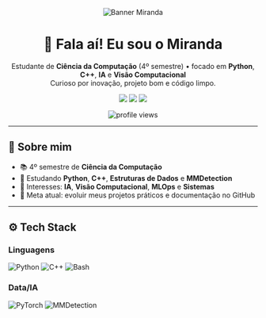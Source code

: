 <!-- Banner roxo-azul premium com fonte cursiva -->
<p align="center">
  <img src="https://capsule-render.vercel.app/api?type=waving&height=250&text=Miranda&fontAlign=50&fontAlignY=40&color=6f2da8&fontColor=ffffff&fontFamily=cursive&desc=Desenvolvedor%20%7C%20Ci%C3%AAncia%20da%20Computa%C3%A7%C3%A3o&descAlign=50&descAlignY=65&descSize=14&animation=fadeIn" alt="Banner Miranda"/>
</p>

<h1 align="center">🎯 Fala aí! Eu sou o Miranda</h1>
<p align="center">
  Estudante de <b>Ciência da Computação</b> (4º semestre) • focado em <b>Python</b>, <b>C++</b>, <b>IA</b> e <b>Visão Computacional</b><br/>
  Curioso por inovação, projeto bom e código limpo.
</p>

<p align="center">
  <a href="mailto:joaovictor10_miranda@hotmail.com"><img src="https://img.shields.io/badge/Email-joaovictor10__miranda%40hotmail.com-6f2da8?style=for-the-badge&logo=minutemailer&logoColor=white" /></a>
  <a href="https://www.instagram.com/mirandajvss"><img src="https://img.shields.io/badge/Instagram-@mirandajvss-bf37ff?style=for-the-badge&logo=instagram&logoColor=white" /></a>
  <a href="https://www.linkedin.com/in/jo%C3%A3o-victor-miranda-sacco-8853a437a"><img src="https://img.shields.io/badge/LinkedIn-João%20Victor%20Miranda-6f2da8?style=for-the-badge&logo=linkedin&logoColor=white" /></a>
</p>

<p align="center">
  <img src="https://komarev.com/ghpvc/?username=miranda-1&style=flat-square&label=Profile%20views&color=6f2da8" alt="profile views"/>
</p>

---

## 🧩 Sobre mim
- 📚 4º semestre de **Ciência da Computação**
- 🧠 Estudando **Python**, **C++**, **Estruturas de Dados** e **MMDetection**
- 🔬 Interesses: **IA**, **Visão Computacional**, **MLOps** e **Sistemas**
- 🎯 Meta atual: evoluir meus projetos práticos e documentação no GitHub

---

## ⚙️ Tech Stack
### Linguagens
![Python](https://img.shields.io/badge/Python-6f2da8?style=for-the-badge&logo=python&logoColor=white)
![C++](https://img.shields.io/badge/C%2B%2B-6f2da8?style=for-the-badge&logo=c%2B%2B&logoColor=white)
![Bash](https://img.shields.io/badge/Bash-6f2da8?style=for-the-badge&logo=gnubash&logoColor=white)

### Data/IA
![PyTorch](https://img.shields.io/badge/PyTorch-6f2da8?style=for-the-badge&logo=pytorch&logoColor=white)
![MMDetection](https://img.shields.io/badge/MMDetection-6f2da8?style=for-the-badge&logoColor=w)
